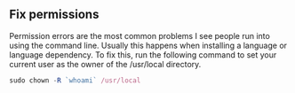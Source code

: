 ## Fix permissions

Permission errors are the most common problems I see people run into using the command line. Usually this happens when installing a language or language dependency. To fix this, run the following command to set your current user as the owner of the /usr/local directory.
````javascript
sudo chown -R `whoami` /usr/local
````


